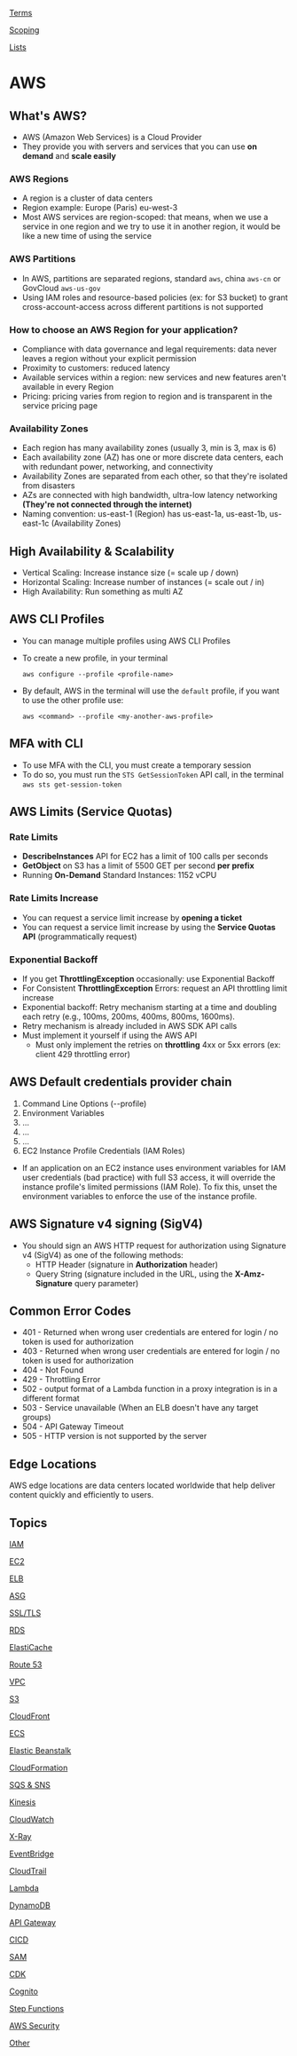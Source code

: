 [Terms](./terms.md)

[Scoping](./Scoping.md)

[Lists](./Lists.md)

# AWS

## What's AWS?

- AWS (Amazon Web Services) is a Cloud Provider
- They provide you with servers and services that you can use **on demand** and **scale easily**

### AWS Regions

- A region is a cluster of data centers
- Region example: Europe (Paris) eu-west-3
- Most AWS services are region-scoped: that means, when we use a service in one region and we try to use it in another region, it would be like a new time of using the service

### AWS Partitions

- In AWS, partitions are separated regions, standard `aws`, china `aws-cn` or GovCloud `aws-us-gov`
- Using IAM roles and resource-based policies (ex: for S3 bucket) to grant cross-account-access across different partitions is not supported

### How to choose an AWS Region for your application?

- Compliance with data governance and legal requirements: data never leaves a region without your explicit permission
- Proximity to customers: reduced latency
- Available services within a region: new services and new features aren't available in every Region
- Pricing: pricing varies from region to region and is transparent in the service pricing page

### Availability Zones

- Each region has many availability zones (usually 3, min is 3, max is 6)
- Each availability zone (AZ) has one or more discrete data centers, each with redundant power, networking, and connectivity
- Availability Zones are separated from each other, so that they're isolated from disasters
- AZs are connected with high bandwidth, ultra-low latency networking **(They're not connected through the internet)**
- Naming convention: us-east-1 (Region) has us-east-1a, us-east-1b, us-east-1c (Availability Zones)

## High Availability & Scalability

- Vertical Scaling: Increase instance size (= scale up / down)
- Horizontal Scaling: Increase number of instances (= scale out / in)
- High Availability: Run something as multi AZ

## AWS CLI Profiles

- You can manage multiple profiles using AWS CLI Profiles
- To create a new profile, in your terminal

  `aws configure --profile <profile-name>`

- By default, AWS in the terminal will use the `default` profile, if you want to use the other profile use:

  `aws <command> --profile <my-another-aws-profile>`

## MFA with CLI

- To use MFA with the CLI, you must create a temporary session
- To do so, you must run the `STS GetSessionToken` API call, in the terminal `aws sts get-session-token`

## AWS Limits (Service Quotas)

### Rate Limits

- **DescribeInstances** API for EC2 has a limit of 100 calls per seconds
- **GetObject** on S3 has a limit of 5500 GET per second **per prefix**
- Running **On-Demand** Standard Instances: 1152 vCPU

### Rate Limits Increase

- You can request a service limit increase by **opening a ticket**
- You can request a service limit increase by using the **Service Quotas API** (programmatically request)

### Exponential Backoff

- If you get **ThrottlingException** occasionally: use Exponential Backoff
- For Consistent **ThrottlingException** Errors: request an API throttling limit increase
- Exponential backoff: Retry mechanism starting at a time and doubling each retry (e.g., 100ms, 200ms, 400ms, 800ms, 1600ms).
- Retry mechanism is already included in AWS SDK API calls
- Must implement it yourself if using the AWS API
  - Must only implement the retries on **throttling** 4xx or 5xx errors (ex: client 429 throttling error)

## AWS Default credentials provider chain

1. Command Line Options (--profile)
2. Environment Variables
3. ...
4. ...
5. ...
6. EC2 Instance Profile Credentials (IAM Roles)

- If an application on an EC2 instance uses environment variables for IAM user credentials (bad practice) with full S3 access, it will override the instance profile's limited permissions (IAM Role). To fix this, unset the environment variables to enforce the use of the instance profile.

## AWS Signature v4 signing (SigV4)

- You should sign an AWS HTTP request for authorization using Signature v4 (SigV4) as one of the following methods:
  - HTTP Header (signature in **Authorization** header)
  - Query String (signature included in the URL, using the **X-Amz-Signature** query parameter)

## Common Error Codes

- 401 - Returned when wrong user credentials are entered for login / no token is used for authorization
- 403 - Returned when wrong user credentials are entered for login / no token is used for authorization
- 404 - Not Found
- 429 - Throttling Error
- 502 - output format of a Lambda function in a proxy integration is in a different format
- 503 - Service unavailable (When an ELB doesn't have any target groups)
- 504 - API Gateway Timeout
- 505 - HTTP version is not supported by the server

## Edge Locations

AWS edge locations are data centers located worldwide that help deliver content quickly and efficiently to users.

## Topics

[IAM](./IAM.md)

[EC2](./EC2.md)

[ELB](./ELB.md)

[ASG](./ASG.md)

[SSL/TLS](./SSL-TLS.md)

[RDS](./RDS.md)

[ElastiCache](./ElastiCache.md)

[Route 53](./Route%2053.md)

[VPC](./VPC.md)

[S3](./S3.md)

[CloudFront](./CloudFront.md)

[ECS](./ECS.md)

[Elastic Beanstalk](./ElasticBeanstalk.md)

[CloudFormation](./CloudFormation.md)

[SQS & SNS](./SQS&SNS.md)

[Kinesis](./Kinesis.md)

[CloudWatch](./CloudWatch.md)

[X-Ray](./xray.md)

[EventBridge](./EventBridge.md)

[CloudTrail](./CloudTrail.md)

[Lambda](./Lambda.md)

[DynamoDB](./DynamoDB.md)

[API Gateway](./APIGateway.md)

[CICD](./CICD.md)

[SAM](./SAM.md)

[CDK](./CDK.md)

[Cognito](./Cognito.md)

[Step Functions](./stepfunctions.md)

[AWS Security](./Security.md)

[Other](./Other.md)
